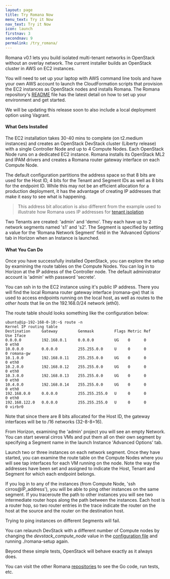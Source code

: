 ```yaml
---
layout: page
title: Try Romana Now
menu_text: Try it Now
nav_text: Try it Now
icon: launch
firstnav: 3
secondnav: 9
permalink: /try_romana/
---
```


Romana v0.1 lets you build isolated multi-tenant networks in OpenStack without an overlay network. The current installer builds an OpenStack cluster in AWS on EC2 instances. 

You will need to set up your laptop with AWS command line tools and have your own AWS account to launch the CloudFormation scripts that provision the EC2 instances as OpenStack nodes and installs Romana. The Romana repository's [README](http://www.github.com/romana/romana/blob/master/README.md) file has the latest detail on how to set up your environment and get started. 

We will be updating this release soon to also include a local deployment option using Vagrant.

#### What Gets Installed

The EC2 installation takes 30-40 mins to complete (on t2.medium instances) and creates an OpenStack DevStack cluster (Liberty release) with a single Controller Node and up to 4 Compute Nodes. Each OpenStack Node runs on a dedicated EC2 instance. Romana installs its OpenStack ML2 and IPAM drivers and creates a Romana router gateway interface on each Compute Node. 

The default configuration partitions the address space so that 8 bits are used for the Host ID, 4 bits for the Tenant and Segment IDs as well as 8 bits for the endpoint ID. While this may not be an efficient allocation for a production deployment, it has the advantage of creating IP addresses that make it easy to see what is happening. 

>  This address bit allocation is also different from the example used to illustrate how Romana uses IP addresses for [tenant isolation](/how/romana_details/#romana-tenant-isolation)

Two Tenants are created: 'admin' and 'demo'. They each have up to 2 network segments named 's1' and 's2'. The Segment is specified by setting a value for the 'Romana Network Segment' field in the 'Advanced Options' tab in Horizon when an Instance is launched. 


#### What You Can Do

Once you have successfully installed OpenStack, you can explore the setup by examining the route tables on the Compute Nodes. You can log in to Horizon at the IP address of the Controller node. The default administrator account is 'admin' with password 'secrete'. 

You can ssh in to the EC2 instance using it's public IP address. There you will find the local Romana router gateway interface (romana-gw) that is used to access endpoints running on the local host, as well as routes to the *other hosts* that lie on the 192.168.0/24 network (eth0). 

The route table should looks something like the configuration below:

    ubuntu@ip-192-168-0-10:~$ route -n
    Kernel IP routing table
    Destination     Gateway         Genmask         Flags Metric Ref    Use Iface
    0.0.0.0         192.168.0.1     0.0.0.0         UG    0      0        0 eth0
    10.0.0.0        0.0.0.0         255.255.0.0     U     0      0        0 romana-gw
    10.1.0.0        192.168.0.11    255.255.0.0     UG    0      0        0 eth0
    10.2.0.0        192.168.0.12    255.255.0.0     UG    0      0        0 eth0
    10.3.0.0        192.168.0.13    255.255.0.0     UG    0      0        0 eth0
    10.4.0.0        192.168.0.14    255.255.0.0     UG    0      0        0 eth0
    192.168.0.0     0.0.0.0         255.255.255.0   U     0      0        0 eth0
    192.168.122.0   0.0.0.0         255.255.255.0   U     0      0        0 virbr0

Note that since there are 8 bits allocated for the Host ID, the gateway interfaces will be to /16 networks (32-8-8=16). 

From Horizon, examining the 'admin' project you will see an empty Network. You can start several cirros VMs and put them all on their own segment by specifying a Segment name in the launch Instance 'Advanced Options' tab.

Launch two or three instances on each network segment. Once they have started, you can examine the route table on the Compute Nodes where you will see tap interfaces for each VM running on the node. Note the way the addresses have been set and assigned to indicate the Host, Tenant and Segment for which each endpoint belongs.

If you log in to any of the instances (from Compute Node, 'ssh cirros@IP_address'), you will be able to ping other instances on the same segment. If you traceroute the path to other instances you will see two intermediate router hops along the path between the instances. Each host is a router hop, so two router entries in the trace indicate the router on the host at the source and the router on the destination host.

Trying to ping instances on different Segments will fail.

You can relaunch DevStack with a different number of Compute nodes by changing the *devstack_compute_node* value in the [configuration file](https://github.com/romana/romana/blob/master/romana-install/group_vars/all) and running ./romana-setup again.

Beyond these simple tests, OpenStack will behave exactly as it always does.

You can visit the other Romana [repositories](https://github.com/romana/core) to see the Go code, run tests, etc.

